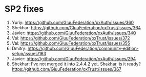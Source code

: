 # SP2 fixes

1. Yuriy: https://github.com/GluuFederation/oxAuth/issues/360
2. Shekhar: https://github.com/GluuFederation/oxTrust/issues/364
3. Javier: https://github.com/GluuFederation/oxAuth/issues/340
4. Val: https://github.com/GluuFederation/oxTrust/issues/372
5. Val: https://github.com/GluuFederation/oxTrust/issues/355
6. Dmitry: https://github.com/GluuFederation/community-edition-setup/issues/163
7. Javier: https://github.com/GluuFederation/oxAuth/issues/294
8. Shekhar: I've not merged it into 2.4.4.2 yet. Shakhar, is it ready? https://github.com/GluuFederation/oxTrust/issues/367

